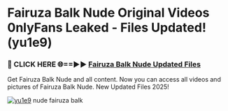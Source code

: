 # Fairuza Balk Nude Original Videos 0nlyFans Leaked - Files Updated! (yu1e9)

<h3>🔴 CLICK HERE 🌐==►► <a href="https://tinyurl.com/yc6ubb5a" rel="nofollow">Fairuza Balk Nude Updated Files</a></h3>

Get Fairuza Balk Nude and all content. Now you can access all videos and pictures of Fairuza Balk Nude. New Updated Files 2025!

[![yu1e9](https://i.imgur.com/7eu0CRL.gif)](https://tinyurl.com/yc6ubb5a)
nude fairuza balk